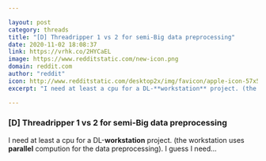```yaml
---

layout: post
category: threads
title: "[D] Threadripper 1 vs 2 for semi-Big data preprocessing"
date: 2020-11-02 18:08:37
link: https://vrhk.co/2HYCaEL
image: https://www.redditstatic.com/new-icon.png
domain: reddit.com
author: "reddit"
icon: http://www.redditstatic.com/desktop2x/img/favicon/apple-icon-57x57.png
excerpt: "I need at least a cpu for a DL-**workstation** project. (the workstation uses **parallel** compution for the data preprocessing). I guess I need..."

---
```


### [D] Threadripper 1 vs 2 for semi-Big data preprocessing

I need at least a cpu for a DL-**workstation** project. (the workstation uses **parallel** compution for the data preprocessing). I guess I need...